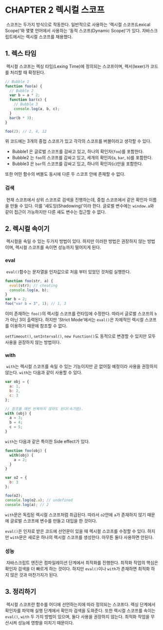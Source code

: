 CHAPTER 2 렉시컬 스코프
==============

&nbsp;스코프는 두가지 방식으로 작동한다. 일반적으로 사용하는 '렉시컬 스코프(Lexical Scope)'와 몇몇 언어에서 사용하는 '동적 스코프(Dynamic Scope)'가 있다. 자바스크립트에서는 렉시컬 스코프를 채용했다.

## 1. 렉스 타임
&nbsp;렉시컬 스코프는 렉싱 타임(Lexing Time)에 정의되는 스코프이며, 렉서(lexer)가 코드를 처리할 때 확정된다.

```javascript
// Bubble 1
function foo(a) {
  // Bubble 2
  var b = a * 2;
  function bar(c) {
    // Bubble 3
    console.log(a, b, c);
  }
  bar(b * 3);
}

foo(2); // 2, 4, 12
```

위 코드에는 3개의 중첩 스코프가 있고 각각의 스코프를 버블이라고 생각할 수 있다.

* Bubble1 은 글로벌 스코프를 감싸고 있고, 하나의 확인자(`foo`)를 포함한다.
* Bubble2 는 `foo`의 스코프를 감싸고 있고, 세개의 확인자(`a`, `bar`, `b`)를 포함한다.
* Bubble3 은 `bar`의 스코프를 감싸고 있고, 하나의 확인자(`c`)만을 포함한다.

또한 어떤 함수의 버블도 동시에 다른 두 스코프 안에 존재할 수 없다.

### 검색
&nbsp;현재 스코프에서 상위 스코프로 검색을 진행하는데, 중첩 스코프에서 같은 확인자 이름을 만들 수 있다. 이를 '섀도잉(Shadowing)'이라 한다. 글로벌 변수에는 `window.a`와 같이 접근이 가능하지만 다른 섀도 변수는 접근할 수 없다.

## 2. 렉시컬 속이기
&nbsp;렉시컬을 속일 수 있는 두가지 방법이 있다. 하지만 이러한 방법은 권장하지 않는 방법이며, 렉시컬 스코프를 속이면 성능까지 떨어지게 된다.

### eval
&nbsp;`eval()`함수는 문자열을 인자값으로 처음 부터 있었던 것처럼 실행한다.

```javascript
function foo(str, a) {
  eval(str); // cheating
  console.log(a, b);
}
var b = 2;
foo("var b = 3", 1); // 1, 3
```

이미 존재하는 `foo()`의 렉시컬 스코프를 런타임에 수정한다. 따라서 글로벌 스코프의 `b`가 아닌 3이 출력된다. 하지만 'Strict Mode'에서는 `eval()`은 자체적인 렉시컬 스코프를 이용하기 때문에 참조할 수 없다.

`setTimeout()`, `setInterval()`, `new Function()`도 동적으로 변경할 수 있지만 모두 사용을 권장하지 않는 방법이다.

### with
&nbsp;`with`는 렉시컬 스코프를 속일 수 있는 기능이지만 곧 없어질 예정이라 사용을 권장하지 않는다. `with`는 다음과 같이 사용할 수 있다.

```javascript
var obj = {
  a: 1,
  b: 2,
  c: 3
};

// 참조를 매번 반복하지 않아도 된다(속기법).
with (obj) {
  a = 3;
  b = 4;
  c = 5;
}
```

`with`는 다음과 같은 특이한 Side effect가 있다.

```javascript
function foo(obj) {
  with(obj) {
    a = 2;
  }
}

var o2 = {
  b: 3
};

foo(o2);
console.log(o2.a); // undefined
console.log(a); // 2
```

`with`문은 독립된 렉시컬 스코프처럼 취급된다. 따라서 `o2`안에 `a`가 존재하지 않기 때문에 글로벌 스코프에 변수를 만들고 대입을 한 것이다.

`eval()`은 인자로 받은 코드에 선언문이 있을 때 렉시컬 스코프를 수정할 수 있다. 하지만 `with`문은 새로운 하나의 렉시컬 스코프를 생성한다. 아무튼 둘다 사용하면 안된다.

### 성능
&nbsp;자바스크립트 엔진은 컴파일레이션 단계에서 최적화를 진행한다. 최적화 작업의 핵심은 확인자 검색을 더 빠르게 하는 것이다. 하지만 `eval()`이나 `with`가 존재하면 최적화 하지 않은 것과 마찬가지가 된다.

## 3. 정리하기
&nbsp;렉시컬 스코프란 함수를 어디에 선언하는지에 따라 정의되는 스코프다. 렉싱 단계에서 확인자를 파악해 실행 단계에서 확인자 검색을 도와준다. 또한 렉시컬 스코프를 속이는 `eval()`, `with` 두 가지 방법이 있으며, 둘다 사용을 권장하지 않는다. 최적화 작업을 무산시켜 성능에 영향을 미치기 때문이다.